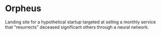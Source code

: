# Orpheus

Landing site for a hypothetical startup targeted at selling a monthly service that "resurrects" deceased significant others through a neural network.